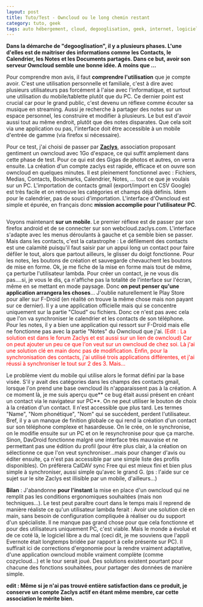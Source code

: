 ```yaml
---
layout: post
title: Tuto/Test - Owncloud ou le long chemin restant
category: tuto, geek
tags: auto hébergement, cloud, degooglisation, geek, internet, logiciel libre, owncloud, 
---
```

**Dans la démarche de "degooglisation", il y a plusieurs phases. L'une d'elles est de maitriser des informations comme les Contacts, le Calendrier, les Notes et les Documents partagés. Dans ce but, avoir son serveur Owncloud semble une bonne idée. A moins que ...**

Pour comprendre mon avis, il faut **comprendre l'utilisation** que je compte avoir. C'est une utilisation personnelle et familiale, c'est à dire avec plusieurs utilisateurs pas forcément à l'aise avec l'informatique, et surtout une utilisation du mobile/tablette plutôt que du PC. Ce dernier point est crucial car pour le grand public, c'est devenu un réflexe comme écouter sa musique en streaming. Aussi je recherche à partager des notes sur un espace personnel, les construire et modifier à plusieurs. Le but est d'avoir aussi tout au même endroit, plutôt que des notes disparates. Que cela soit via une application ou pas, l'interface doit être accessible à un mobile d'entrée de gamme (via firefox si nécessaire).

Pour ce test, j'ai choisi de passer par <a href="http://zaclys.com/">**Zaclys**</a>, association proposant gentiment un owncloud avec 1Go d'espace, ce qui suffit amplement dans cette phase de test. Pour ce qui est des Gigas de photos et autres, on verra ensuite. La création d'un compte zaclys est rapide, efficace et on ouvre son owncloud en quelques minutes. Il est pleinement fonctionnel avec : Fichiers, Medias, Contacts, Bookmarks, Calendrier, Notes, ... tout ce que je voulais sur un PC. L'importation de contacts gmail (export/import en CSV Google) est très facile et on retrouve les catégories et champs déjà définis. Idem pour le calendrier, pas de souci d'importation. L'interface d'Owncloud est simple et épurée, en français donc **mission accomplie pour l'utilisateur PC**.

<img class="alignnone" src="https://doc.ubuntu-fr.org/_media/capture-owncloud.png?w=450&amp;tok=4b12f5" alt="" />

Voyons maintenant **sur un mobile**. Le premier réflexe est de passer par son firefox android et de se connecter sur son webcloud.zaclys.com. L'interface s'adapte avec les menus déroulants à gauche et ça semble bien se passer. Mais dans les contacts, c'est la catastrophe : Le défilement des contacts est une calamité puisqu'il faut saisir par un appui long un contact pour faire défiler le tout, alors que partout ailleurs, le glisser du doigt fonctionne. Pour les notes, les boutons de création et sauvegarde chevauchent les boutons de mise en forme. Ok, je me fiche de la mise en forme mais tout de même, ça perturbe l'utilisateur lambda. Pour créer un contact, je ne vous dis pas....si, je vous le dis, ça n'affiche pas la totalité de l'interface sur l'écran, même en se mettant en mode paysage. Donc **on peut penser qu'une application arrangera les choses**... J'oublie naturellement le Play Store pour aller sur F-Droid (en réalité on trouve la même chose mais non payant sur ce dernier). Il y a une application officielle mais qui se concentre uniquement sur la partie "Cloud" ou fichiers. Donc ce n'est pas avec cela que l'on va synchroniser le calendrier et les contacts de son téléphone. Pour les notes, il y a bien une application qui ressort sur F-Droid mais elle ne fonctionne pas avec la partie "Notes" du Owncloud que j'ai. <span style="color:#ff0000;">(Edit : La solution est dans le forum Zaclys et est aussi sur un lien de owncloud) Car on peut ajouter un peu ce que l'on veut sur un owncloud de chez soi. Là j'ai une solution clé en main donc pas de modification. Enfin, pour la synchronisation des contacts, j'ai utilisé trois applications différentes, et j'ai réussi à synchroniser le tout sur 2 des 3. Mais...

Le problème vient du mobile qui utilise alors le format défini par la base visée. S'il y avait des catégories dans les champs des contacts gmail, lorsque l'on prend une base owncloud ils n'apparaissent pas à la création. A ce moment là, je me suis aperçu que** ce bug était aussi présent en créant un contact via le navigateur sur PC**. On ne peut utiliser le bouton de choix à la création d'un contact. Il n'est accessible que plus tard. Les termes "Name", "Nom phonétique", "Nom" qui se succèdent, perdent l'utilisateur. Bref, il y a un manque de finition globale ce qui rend la création d'un contact sur son téléphone complexe et hasardeuse. On le crée, on le synchronise, on le modifie ensuite sur un PC et on le resynchronise pour que ça marche. Sinon, DavDroid fonctionne malgré une interface très mauvaise et ne permettant pas une édition du profil (pour être plus clair, à la création on sélectionne ce que l'on veut synchroniser...mais pour changer d'avis ou éditer ensuite, ça n'est pas accessible par une simple liste des profils disponibles). On préfèrera CalDAV sync Free qui est mieux fini et bien plus simple à synchroniser, aussi simple qu'avec le grand G. (ps : l'aide sur ce sujet sur le site Zaclys est illisible par un mobile, d'ailleurs...)

**Bilan** : J'abandonne **pour l'instant** la mise en place d'un owncloud qui ne remplit pas les conditions ergonomiques souhaitées (mais non techniques...). Le test peut paraître court dans le temps mais il reprend de manière réaliste ce qu'un utilisateur lambda ferait : Avoir une solution clé en main, sans besoin de configuration compliquée à réaliser ou du support d'un spécialiste. Il ne manque pas grand chose pour que cela fonctionne et pour des utilisateurs uniquement PC, c'est viable. Mais le monde a évolué et de ce coté là, le logiciel libre a du mal (ceci dit, je me souviens que l'appli Evernote était longtemps bridée par rapport à celle présente sur PC). Il suffirait ici de corrections d'ergonomie pour la rendre vraiment adaptative, d'une application owncloud mobile vraiment complète (comme cozycloud...) et le tour serait joué. Des solutions existent pourtant pour chacune des fonctions souhaitées, pour partager des données de manière simple. 

**edit : Même si je n'ai pas trouvé entière satisfaction dans ce produit, je conserve un compte Zaclys actif en étant même membre, car cette association le mérite bien.**
